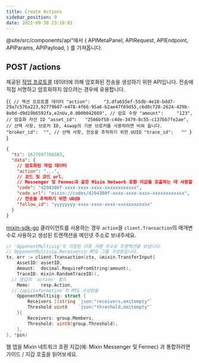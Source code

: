 ```yaml
---
title: Create Actions
sidebar_position: 9
date: 2021-09-30 23:18:01
---
```


@site/src/components/api"에서 { APIMetaPanel, APIRequest, APIEndpoint, APIParams, APIPayload, } 를 가져옵니다.

## POST /actions

제공된 [작업 프로토콜](../action-protocol) 데이터에 의해 암호화된 전송을 생성하기 위한 API입니다. 전송에 직접 서명하고 암호화하지 않으려는 경우에 유용합니다.

<APIEndpoint base="https://api.4swap.org/api" url="/actions" />

<APIMetaPanel scope="Authorized" /><APIPayload>{`{ // 액션 프로토콜 데이터 "action":     "3,dfa655ef-55db-4e18-bdd7-29a7c576a223,92779607-e478-4f66-95a6-b2ae47f69d55,c6d0c728-2624-429b-8e0d-d9d19b6592fa,e2nUv,0.0000042669", // 암호 수량 "amount":     "123", // 암호화 자산 ID "asset_id":   "2566bf58-c4de-3479-8c55-c137bb7fe2ae", // 선택 사항, 브로커 ID, 4swap의 기본 브로커를 사용하려면 비워 둡니다. "broker_id":  "", // 선택 사항, 전송을 추적하기 위한 UUID "trace_id":   "" } `}</APIPayload>

<APIRequest title="Create an action" method="POST" base="https://api.4swap.org/api" url='/actions --data PAYLOAD' />

```json title="Response"
{
  "ts": 1627697766503,
  "data": {
    // 암호화된 작업 데이터
    "action": "...",
    // 코드 및 코드 url.
    // Messenger 및 Fennec과 같은 Mixin Network 호환 지갑을 호출하는 데 사용할 수 있습니다.
    "code": "d294380f-xxxx-xxxx-xxxx-xxxxxxxxxxxx",
    "code_url": "mixin://codes/d294380f-xxxx-xxxx-xxxx-xxxxxxxxxxxx",
    // 전송을 추적하기 위한 UUID
    "follow_id": "yyyyyyyy-xxxx-xxxx-xxxx-xxxxxxxxxxxx"
  }
}
```

[mixin-sdk-go](https://github.com/fox-one/mixin-sdk-go) 클라이언트를 사용하는 경우 `action`을 `client.Transaction`의 매개변수로 사용하고 생성된 트랜잭션을 메인넷 주소로 보내주세요.

```go
// 'OpponentMultisig'로 지정된 다중 서명 주소로 트랜잭션을 보냅니다.
// OpponentMultisig.Receivers는 MTG 그룹 구성원입니다.
tx, err := client.Transaction(ctx, &mixin.TransferInput{
    AssetID: assetID,
    Amount:  decimal.RequireFromString(amount),
    TraceID: mixin.RandomTraceID(),
  // 응답의 'action' 필드
    Memo:    resp.Action,
  //`/api/information`의 MTG 구성원들
    OpponentMultisig: struct {
        Receivers []string `json:"receivers,omitempty"`
        Threshold uint8    `json:"threshold,omitempty"`
    }{
        Receivers: group.Members,
        Threshold: uint8(group.Threshold),
    },
}, *pin)
```

웹 앱을 Mixin 네트워크 호환 지갑(예: Mixin Messenger 및 Fennec) 과 통합하려면 가이드 / 지갑 호출을 읽어보세요.
